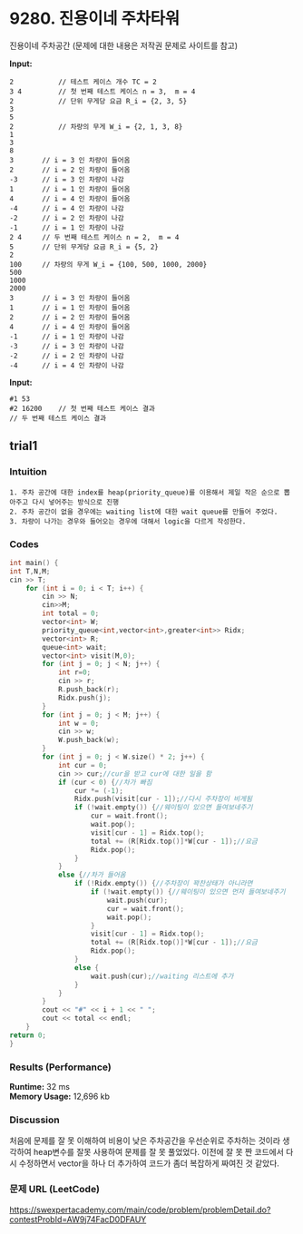 # 9280. 진용이네 주차타워
진용이네 주차공간 (문제에 대한 내용은 저작권 문제로 사이트를 참고)

**Input:**   
```
2			// 테스트 케이스 개수 TC = 2
3 4			// 첫 번째 테스트 케이스 n = 3,  m = 4
2			// 단위 무게당 요금 R_i = {2, 3, 5}
3
5
2			// 차량의 무게 W_i = {2, 1, 3, 8}
1
3
8
3		// i = 3 인 차량이 들어옴	
2		// i = 2 인 차량이 들어옴
-3		// i = 3 인 차량이 나감
1		// i = 1 인 차량이 들어옴
4		// i = 4 인 차량이 들어옴
-4		// i = 4 인 차량이 나감
-2		// i = 2 인 차량이 나감
-1		// i = 1 인 차량이 나감
2 4		// 두 번째 테스트 케이스 n = 2,  m = 4
5		// 단위 무게당 요금 R_i = {5, 2}
2
100		// 차량의 무게 W_i = {100, 500, 1000, 2000}
500
1000
2000
3		// i = 3 인 차량이 들어옴
1		// i = 1 인 차량이 들어옴
2		// i = 2 인 차량이 들어옴
4		// i = 4 인 차량이 들어옴
-1		// i = 1 인 차량이 나감
-3		// i = 3 인 차량이 나감
-2		// i = 2 인 차량이 나감
-4		// i = 4 인 차량이 나감
```

**Input:**   
```
#1 53
#2 16200	// 첫 번째 테스트 케이스 결과
// 두 번째 테스트 케이스 결과
```
## trial1
### Intuition
```
1. 주차 공간에 대한 index를 heap(priority_queue)를 이용해서 제일 작은 순으로 뽑아주고 다시 넣어주는 방식으로 진행
2. 주차 공간이 없을 경우에는 waiting list에 대한 wait queue를 만들어 주었다.
3. 차량이 나가는 경우와 들어오는 경우에 대해서 logic을 다르게 작성한다. 
```
### Codes  
```cpp
int main() {
int T,N,M;
cin >> T;
	for (int i = 0; i < T; i++) {
		cin >> N;
		cin>>M;
		int total = 0;
		vector<int> W;
		priority_queue<int,vector<int>,greater<int>> Ridx;
		vector<int> R;
		queue<int> wait;
		vector<int> visit(M,0);
		for (int j = 0; j < N; j++) {
			int r=0;
			cin >> r;
			R.push_back(r);
			Ridx.push(j);
		}
		for (int j = 0; j < M; j++) {
			int w = 0;
			cin >> w;
			W.push_back(w);
		}
		for (int j = 0; j < W.size() * 2; j++) {
			int cur = 0;
			cin >> cur;//cur을 받고 cur에 대한 일을 함
			if (cur < 0) {//차가 빠짐
				cur *= (-1);
				Ridx.push(visit[cur - 1]);//다시 주차장이 비게됨
				if (!wait.empty()) {//웨이팅이 있으면 들여보네주기
					cur = wait.front();
					wait.pop();
					visit[cur - 1] = Ridx.top();
					total += (R[Ridx.top()]*W[cur - 1]);//요금
					Ridx.pop();
				}
			}
			else {//차가 들어옴
				if (!Ridx.empty()) {//주차장이 꽉찬상태가 아니라면
					if (!wait.empty()) {//웨이팅이 있으면 먼저 들여보네주기
						wait.push(cur);
						cur = wait.front();
						wait.pop();
					}
					visit[cur - 1] = Ridx.top();
					total += (R[Ridx.top()]*W[cur - 1]);//요금
					Ridx.pop();
				}
				else {
					wait.push(cur);//waiting 리스트에 추가
				}
			}
		}
		cout << "#" << i + 1 << " ";
		cout << total << endl;
	}
return 0;
}
```

### Results (Performance)  
**Runtime:** 32 ms   
**Memory Usage:**  12,696 kb  

### Discussion
처음에 문제를 잘 못 이해하여 비용이 낮은 주차공간을 우선순위로 주차하는 것이라 생각하여 heap변수를 잘못 사용하여 문제를 잘 못 풀었었다. 이전에 잘 못 짠 코드에서 다시 수정하면서 vector을 하나 더 추가하여 코드가 좀더 복잡하게 짜여진 것 같았다.

### 문제 URL (LeetCode)  
https://swexpertacademy.com/main/code/problem/problemDetail.do?contestProbId=AW9j74FacD0DFAUY
